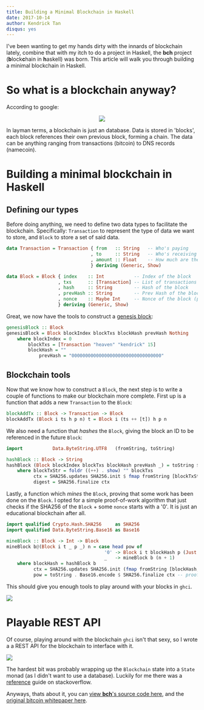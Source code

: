 ```yaml
---
title: Building a Minimal Blockchain in Haskell
date: 2017-10-14
author: Kendrick Tan
disqus: yes
---
```


I've been wanting to get my hands dirty with the innards of blockchain lately, combine that with my itch to do a project in Haskell, the __bch__ project (<strong>b</strong>lock<strong>c</strong>hain in <strong>h</strong>askell) was born. This article will walk you through building a minimal blockchain in Haskell.

# So what is a blockchain anyway?

According to google:
<center><img src="https://i.imgur.com/oVCropd.png"/></center>

In layman terms, a blockchain is just an database. Data is stored in 'blocks', each block references their own previous block, forming a chain. The data can be anything ranging from transactions (bitcoin) to DNS records (namecoin).

# Building a minimal blockchain in Haskell

## Defining our types

Before doing anything, we need to define two data types to facilitate the blockchain. Specifically: `Transaction` to represent the type of data we want to store, and `Block` to store a set of said data.

```haskell
data Transaction = Transaction { from   :: String   -- Who's paying
                               , to     :: String   -- Who's receiving
                               , amount :: Float    -- How much are they paying
                               } deriving (Generic, Show)

data Block = Block { index    :: Int           -- Index of the block
                   , txs      :: [Transaction] -- List of transactions in the block
                   , hash     :: String        -- Hash of the block
                   , prevHash :: String        -- Prev Hash of the block
                   , nonce    :: Maybe Int     -- Nonce of the block (proof of work)
                   } deriving (Generic, Show)
```

Great, we now have the tools to construct a [genesis block](https://en.bitcoin.it/wiki/Genesis_block):

```haskell
genesisBlock :: Block
genesisBlock = Block blockIndex blockTxs blockHash prevHash Nothing
    where blockIndex = 0
        blockTxs = [Transaction "heaven" "kendrick" 15]
        blockHash = ""
            prevHash = "000000000000000000000000000000000"
```

## Blockchain tools

Now that we know how to construct a `Block`, the next step is to write a couple of functions to make our blockchain more complete. First up is a function that adds a new `Transaction` to the `Block`:

```haskell
blockAddTx :: Block -> Transaction -> Block
blockAddTx (Block i ts h p n) t = Block i (ts ++ [t]) h p n
```

We also need a function that _hashes_ the `Block`, giving the block an ID to be referenced in the future `Block`:

```haskell
import           Data.ByteString.UTF8   (fromString, toString)

hashBlock :: Block -> String
hashBlock (Block blockIndex blockTxs blockHash prevHash _) = toString $ Base16.encode digest
    where blockTxStr = foldr ((++) . show) "" blockTxs
          ctx = SHA256.updates SHA256.init $ fmap fromString [blockTxStr, prevHash]
          digest = SHA256.finalize ctx
```

Lastly, a function which _mines_ the `Block`, proving that some work has been done on the `Block`. I opted for a simple proof-of-work algorithm that just checks if the SHA256 of the `Block` + some `nonce` starts with a '0'. It is just an educational blockchain after all.

```haskell
import qualified Crypto.Hash.SHA256     as SHA256
import qualified Data.ByteString.Base16 as Base16

mineBlock :: Block -> Int -> Block
mineBlock b@(Block i t _ p _) n = case head pow of
                                    '0' -> Block i t blockHash p (Just n)
                                    _   -> mineBlock b (n + 1)
    where blockHash = hashBlock b
          ctx = SHA256.updates SHA256.init (fmap fromString [blockHash, show n, p])
          pow = toString . Base16.encode $ SHA256.finalize ctx -- proof of work
```

This should give you enough tools to play around with your blocks in `ghci`.

<img src="https://i.imgur.com/1mlkP6P.png"/>


# Playable REST API

Of course, playing around with the blockchain `ghci` isn't that sexy, so I wrote a a REST API for the blockchain to interface with it. 

<img src='https://i.imgur.com/3ijlTcL.png'/>

The hardest bit was probably wrapping up the `Blockchain` state into a `State` monad (as I didn't want to use a database). Luckily for me there was a [reference](https://stackoverflow.com/questions/31952792/how-do-i-use-a-persistent-state-monad-with-spock) guide on stackoverflow.

Anyways, thats about it, you can [view __bch__'s source code here](https://github.com/kendricktan/bch/), and the [original bitcoin whitepaper here](https://bitcoin.org/bitcoin.pdf).